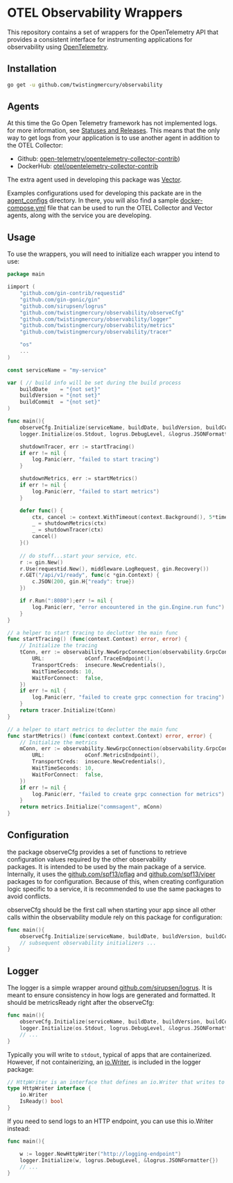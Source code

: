 #  OTEL Observability Wrappers

This repository contains a set of wrappers for the OpenTelemetry API that provides a consistent 
interface for instrumenting applications for observability using [OpenTelemetry](https://opentelemetry.io/docs/).

## Installation 

```bash
go get -u github.com/twistingmercury/observability
```

## Agents

At this time the Go Open Telemetry framework has not implemented logs. for more information, 
see [Statuses and Releases](https://opentelemetry.io/docs/instrumentation/go/#status-and-releases). This means that the
only way to get logs from your application is to use another agent
in addition to the OTEL Collector:

* Github: [open-telemetry/opentelemetry-collector-contrib](https://github.com/open-telemetry/opentelemetry-collector-contrib))
* DockerHub: [otel/opentelemetry-collector-contrib](https://hub.docker.com/r/otel/opentelemetry-collector-contrib)

The extra agent used in developing this package was [Vector](https://vector.dev/).

Examples configurations used for developing this packate are in the [agent_configs](agent_configs) directory. In there,
you will also find a sample [docker-compose.yml](agent_configs/docker-compose.yaml) file that can be used to run the 
OTEL Collector and Vector agents, along with the service you are developing.

## Usage

To use the wrappers, you will need to initialize each wrapper you intend to use:

```go
package main 

iimport (
    "github.com/gin-contrib/requestid"
    "github.com/gin-gonic/gin"
    "github.com/sirupsen/logrus"
    "github.com/twistingmercury/observability/observeCfg"
    "github.com/twistingmercury/observability/logger"
    "github.com/twistingmercury/observability/metrics"
    "github.com/twistingmercury/observability/tracer"

    "os"
    ...
)

const serviceName = "my-service"

var ( // build info will be set during the build process
    buildDate    = "{not set}"
    buildVersion = "{not set}"
    buildCommit  = "{not set}"
)

func main(){
    observeCfg.Initialize(serviceName, buildDate, buildVersion, buildCommit)
	logger.Initialize(os.Stdout, logrus.DebugLevel, &logrus.JSONFormatter{})

	shutdownTracer, err := startTracing()
	if err != nil {
		log.Panic(err, "failed to start tracing")
	}

	shutdownMetrics, err := startMetrics()
	if err != nil {
		log.Panic(err, "failed to start metrics")
	}

	defer func() {
		ctx, cancel := context.WithTimeout(context.Background(), 5*time.Second)
		_ = shutdownMetrics(ctx)
		_ = shutdownTracer(ctx)
		cancel()
	}()
	
	// do stuff...start your service, etc.
	r := gin.New()
	r.Use(requestid.New(), middleware.LogRequest, gin.Recovery())
	r.GET("/api/v1/ready", func(c *gin.Context) {
		c.JSON(200, gin.H{"ready": true})
	})

	if r.Run(":8080");err != nil {
		log.Panic(err, "error encountered in the gin.Engine.run func")
	}
}

// a helper to start tracing to declutter the main func
func startTracing() (func(context.Context) error, error) {
	// Initialize the tracing
	tConn, err := observability.NewGrpcConnection(observability.GrpcConnectionOptions{
		URL:             oConf.TraceEndpoint(),
		TransportCreds:  insecure.NewCredentials(),
		WaitTimeSeconds: 10,
		WaitForConnect:  false,
	})
	if err != nil {
		log.Panic(err, "failed to create grpc connection for tracing")
	}
	return tracer.Initialize(tConn)
}

// a helper to start metrics to declutter the main func
func startMetrics() (func(context context.Context) error, error) {
	// Initialize the metrics
	mConn, err := observability.NewGrpcConnection(observability.GrpcConnectionOptions{
		URL:             oConf.MetricsEndpoint(),
		TransportCreds:  insecure.NewCredentials(),
		WaitTimeSeconds: 10,
		WaitForConnect:  false,
	})
	if err != nil {
		log.Panic(err, "failed to create grpc connection for metrics")
	}
	return metrics.Initialize("commsagent", mConn)
}
```
## Configuration

the package observeCfg provides a set of functions to retrieve configuration values required by the other observability \
packages. It is intended to be used by the main package of a service. Internally, it uses the [github.com/spf13/pflag](https://pkg.go.dev/github.com/dvln/viper)
and [github.com/spf13/viper](https://pkg.go.dev/github.com/spf13/pflag) packages to for configuration. Because of this, when creating configuration logic specific to
a service, it is recommended to use the same packages to avoid conflicts.

observeCfg should be the first call when starting your app since all other calls within the observability module rely on this package for configuration:

```go
func main(){
    observeCfg.Initialize(serviceName, buildDate, buildVersion, buildCommit)
	// subsequent observability initializers ...
}
```

## Logger

The logger is a simple wrapper around [github.com/sirupsen/logrus](https://pkg.go.dev/github.com/sirupsen/logrus). It is meant
to ensure consistency in how logs are generated and formatted. It should be metricsReady right after the observeCfg:

```go
func main(){
    observeCfg.Initialize(serviceName, buildDate, buildVersion, buildCommit)
	logger.Initialize(os.Stdout, logrus.DebugLevel, &logrus.JSONFormatter{})
	// ...
}
```

Typically you will write to `stdout`, typical of apps that are containerized. However, if not containerizing, an [io.Writer](https://pkg.go.dev/io#Writer), is included in the logger package:
```go
// HttpWriter is an interface that defines an io.Writer that writes to an HTTP endpoint.
type HttpWriter interface {
	io.Writer
	IsReady() bool
}
```

If you need to send logs to an HTTP endpoint, you can use this io.Writer instead:
```go
func main(){

	w := logger.NewHttpWriter("http://logging-endpoint")
	logger.Initialize(w, logrus.DebugLevel, &logrus.JSONFormatter{})
	// ...
}
```